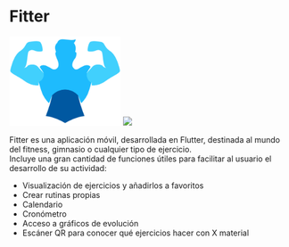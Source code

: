 # Fitter

<img src="https://raw.githubusercontent.com/Rubxnb/Fitter/master/assets/Fitter.png" width="200px"/>
<img src="https://upload.wikimedia.org/wikipedia/commons/4/44/Google-flutter-logo.svg" width="200px"/>

Fitter es una aplicación móvil, desarrollada en Flutter, destinada al mundo del fitness, gimnasio o cualquier tipo de ejercicio.  
Incluye una gran cantidad de funciones útiles para facilitar al usuario el desarrollo de su actividad:

* Visualización de ejercicios y añadirlos a favoritos
* Crear rutinas propias
* Calendario
* Cronómetro
* Acceso a gráficos de evolución
* Escáner QR para conocer qué ejercicios hacer con X material
